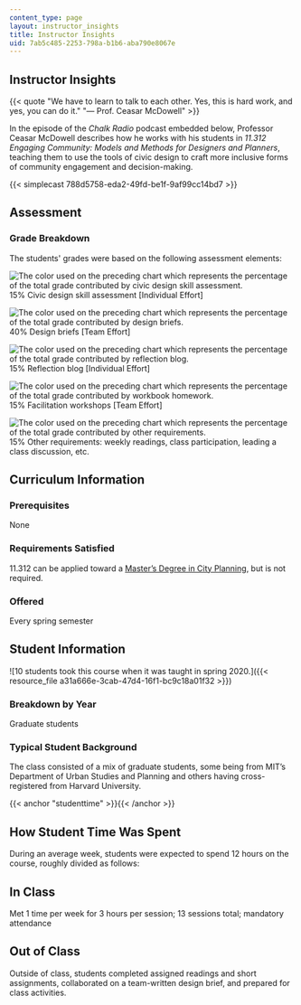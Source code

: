 ```yaml
---
content_type: page
layout: instructor_insights
title: Instructor Insights
uid: 7ab5c485-2253-798a-b1b6-aba790e8067e
---
```


Instructor Insights
-------------------

{{< quote "We have to learn to talk to each other. Yes, this is hard work, and yes, you can do it." "— Prof. Ceasar McDowell" >}}

In the episode of the _Chalk Radio_ podcast embedded below, Professor Ceasar McDowell describes how he works with his students in _11.312 Engaging Community: Models and Methods for Designers and Planners_, teaching them to use the tools of civic design to craft more inclusive forms of community engagement and decision-making.

{{< simplecast 788d5758-eda2-49fd-be1f-9af99cc14bd7 >}}

Assessment
----------

### Grade Breakdown

The students' grades were based on the following assessment elements:

![The color used on the preceding chart which represents the percentage of the total grade contributed by civic design skill assessment.](/images/educator/edu_b-lab-key.png) 15% Civic design skill assessment \[Individual Effort\]

![The color used on the preceding chart which represents the percentage of the total grade contributed by design briefs.](/images/educator/edu_b-lecture-key.png) 40% Design briefs \[Team Effort\]

![The color used on the preceding chart which represents the percentage of the total grade contributed by reflection blog.](/images/educator/edu_b-present-key.png) 15% Reflection blog \[Individual Effort\]

![The color used on the preceding chart which represents the percentage of the total grade contributed by workbook homework.](/images/educator/edu_b-recitation-key.png) 15% Facilitation workshops \[Team Effort\]

![The color used on the preceding chart which represents the percentage of the total grade contributed by other requirements.](/images/educator/edu_b-team-key.png) 15% Other requirements: weekly readings, class participation, leading a class discussion, etc.

Curriculum Information
----------------------

### Prerequisites

None

### Requirements Satisfied

11.312 can be applied toward a [Master’s Degree in City Planning](https://dusp.mit.edu/degrees/masters), but is not required.

### Offered

Every spring semester

Student Information
-------------------

![10 students took this course when it was taught in spring 2020.]({{< resource_file a31a666e-3cab-47d4-16f1-bc9c18a01f32 >}})

### Breakdown by Year

Graduate students

### Typical Student Background

The class consisted of a mix of graduate students, some being from MIT’s Department of Urban Studies and Planning and others having cross-registered from Harvard University.

{{< anchor "studenttime" >}}{{< /anchor >}}

How Student Time Was Spent
--------------------------

During an average week, students were expected to spend 12 hours on the course, roughly divided as follows:

In Class
--------

Met 1 time per week for 3 hours per session; 13 sessions total; mandatory attendance

Out of Class
------------

Outside of class, students completed assigned readings and short assignments, collaborated on a team-written design brief, and prepared for class activities.